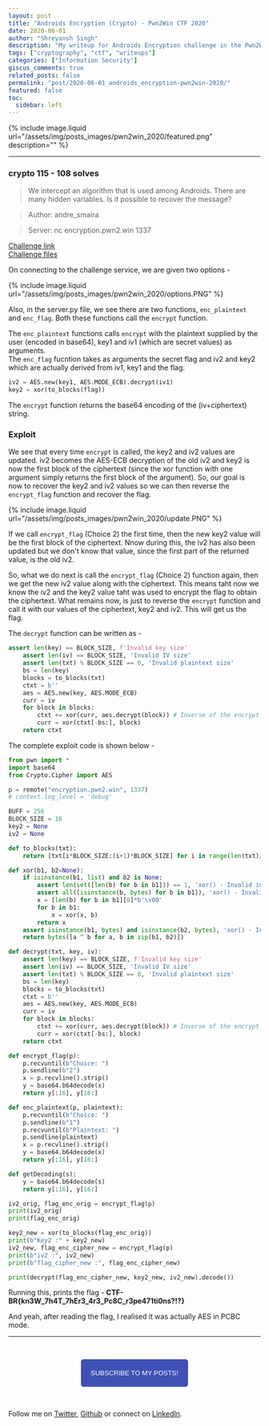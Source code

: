 ```yaml
---
layout: post
title: "Androids Encryption (Crypto) - Pwn2Win CTF 2020"
date: 2020-06-01
author: "Shreyansh Singh"
description: "My writeup for Androids Encryption challenge in the Pwn2Win CTF 2020"
tags: ["cryptography", "ctf", "writeups"]
categories: ["Information Security"]
giscus_comments: true
related_posts: false
permalink: "post/2020-06-01_androids_encryption-pwn2win-2020/"
featured: false
toc:
  sidebar: left
---
```


{% include image.liquid url="/assets/img/posts_images/pwn2win_2020/featured.png" description="" %}

----

### crypto 115 - 108 solves

> We intercept an algorithm that is used among Androids. There are many hidden variables. Is it possible to recover the message?

> Author: andre_smaira

> Server: nc encryption.pwn2.win 1337

[Challenge link](https://pwn2.win/NIZKCTF-js/challenges/androids_encryption)  
[Challenge files](/assets/img/posts_images/pwn2win_2020/files/server.py)

On connecting to the challenge service, we are given two options - 

{% include image.liquid url="/assets/img/posts_images/pwn2win_2020/options.PNG" %}

Also, in the server.py file, we see there are two functions, `enc_plaintext` and `enc_flag`. Both these functions call the `encrypt` function. 

The `enc_plaintext` functions calls `encrypt` with the plaintext supplied by the user (encoded in base64), key1 and iv1 (which are secret values) as arguments.  
The `enc_flag` fucntion takes as arguments the secret flag and iv2 and key2 which are actually derived from iv1, key1 and the flag.

```python
iv2 = AES.new(key1, AES.MODE_ECB).decrypt(iv1)
key2 = xor(to_blocks(flag))
```

The `encrypt` function returns the base64 encoding of the (iv+ciphertext) string.

### Exploit

We see that every time `encrypt` is called, the key2 and iv2 values are updated. iv2 becomes the AES-ECB decryption of the old iv2 and key2 is now the first block of the ciphertext (since the xor function with one argument simply returns the first block of the argument). So, our goal is now to recover the key2 and iv2 values so we can then reverse the `encrypt_flag` function and recover the flag.

{% include image.liquid url="/assets/img/posts_images/pwn2win_2020/update.PNG" %}

If we call `encrypt_flag` (Choice 2) the first time, then the new key2 value will be the first block of the ciphertext. Nnow during this, the iv2 has also been updated but we don't know that value, since the first part of the returned value, is the old iv2. 

So, what we do next is call the `encrypt_flag` (Choice 2) function again, then we get the new iv2 value along with the ciphertext. This means taht now we know the iv2 and the key2 value taht was used to encrypt the flag to obtain the ciphertext. What remains now, is just to reverse the `encrypt` function and call it with our values of the ciphertext, key2 and iv2. This will get us the flag.

The `decrypt` function can be written as -

```python
assert len(key) == BLOCK_SIZE, f'Invalid key size'
    assert len(iv) == BLOCK_SIZE, 'Invalid IV size'
    assert len(txt) % BLOCK_SIZE == 0, 'Invalid plaintext size'
    bs = len(key)
    blocks = to_blocks(txt)
    ctxt = b''
    aes = AES.new(key, AES.MODE_ECB)
    curr = iv
    for block in blocks:
        ctxt += xor(curr, aes.decrypt(block)) # Inverse of the encrypt function
        curr = xor(ctxt[-bs:], block)
    return ctxt
```

The complete exploit code is shown below - 

```python
from pwn import *
import base64
from Crypto.Cipher import AES

p = remote("encryption.pwn2.win", 1337)
# context.log_level = 'debug'

BUFF = 256
BLOCK_SIZE = 16
key2 = None
iv2 = None

def to_blocks(txt):
    return [txt[i*BLOCK_SIZE:(i+1)*BLOCK_SIZE] for i in range(len(txt)//BLOCK_SIZE)]

def xor(b1, b2=None):
    if isinstance(b1, list) and b2 is None:
        assert len(set([len(b) for b in b1])) == 1, 'xor() - Invalid input size'
        assert all([isinstance(b, bytes) for b in b1]), 'xor() - Invalid input type'
        x = [len(b) for b in b1][0]*b'\x00'
        for b in b1:
            x = xor(x, b)
        return x
    assert isinstance(b1, bytes) and isinstance(b2, bytes), 'xor() - Invalid input type'
    return bytes([a ^ b for a, b in zip(b1, b2)])

def decrypt(txt, key, iv):
    assert len(key) == BLOCK_SIZE, f'Invalid key size'
    assert len(iv) == BLOCK_SIZE, 'Invalid IV size'
    assert len(txt) % BLOCK_SIZE == 0, 'Invalid plaintext size'
    bs = len(key)
    blocks = to_blocks(txt)
    ctxt = b''
    aes = AES.new(key, AES.MODE_ECB)
    curr = iv
    for block in blocks:
        ctxt += xor(curr, aes.decrypt(block)) # Inverse of the encrypt function
        curr = xor(ctxt[-bs:], block)
    return ctxt

def encrypt_flag(p):
	p.recvuntil(b"Choice: ")
	p.sendline(b"2")
	x = p.recvline().strip()
	y = base64.b64decode(x)
	return y[:16], y[16:]

def enc_plaintext(p, plaintext):
	p.recvuntil(b"Choice: ")
	p.sendline(b"1")
	p.recvuntil(b"Plaintext: ")
	p.sendline(plaintext)
	x = p.recvline().strip()
	y = base64.b64decode(x)
	return y[:16], y[16:]

def getDecoding(s):
	y = base64.b64decode(s)
	return y[:16], y[16:]

iv2_orig, flag_enc_orig = encrypt_flag(p)
print(iv2_orig)
print(flag_enc_orig)

key2_new = xor(to_blocks(flag_enc_orig))
print(b"Key2 :" + key2_new)
iv2_new, flag_enc_cipher_new = encrypt_flag(p)
print(b"iv2 :", iv2_new)
print(b"flag_cipher_new :", flag_enc_cipher_new)

print(decrypt(flag_enc_cipher_new, key2_new, iv2_new).decode())
```

Running this, prints the flag - **CTF-BR{kn3W_7h4T_7hEr3_4r3_Pc8C_r3pe471ti0ns?!?}**

And yeah, after reading the flag, I realised it was actually AES in PCBC mode.

---

&nbsp;

<script type="text/javascript" src="//downloads.mailchimp.com/js/signup-forms/popup/unique-methods/embed.js" data-dojo-config="usePlainJson: true, isDebug: false"></script>

<!-- <button style="background-color: #70ab17; color: #1770AB" id="openpopup">Subscribe to my posts!</button> -->
<div class="button_cont" align="center"><button id="openpopup" class="example_a">Subscribe to my posts!</button></div>

<style>
    .example_a {
        color: #fff !important;
        text-transform: uppercase;
        text-decoration: none;
        background: #3f51b5;
        padding: 20px;
        border-radius: 5px;
        cursor: pointer;
        display: inline-block;
        border: none;
        transition: all 0.4s ease 0s;
    }

    .example_a:hover {
        background: #434343;
        letter-spacing: 1px;
        -webkit-box-shadow: 0px 5px 40px -10px rgba(0,0,0,0.57);
        -moz-box-shadow: 0px 5px 40px -10px rgba(0,0,0,0.57);
        box-shadow: 5px 40px -10px rgba(0,0,0,0.57);
        transition: all 0.4s ease 0s;
    }
</style>


<script type="text/javascript">

function showMailingPopUp() {
    window.dojoRequire(["mojo/signup-forms/Loader"], function(L) { L.start({"baseUrl":"mc.us4.list-manage.com","uuid":"0b10ac14f50d7f4e7d11cf26a","lid":"667a1bb3da","uniqueMethods":true}) })

    document.cookie = "MCPopupClosed=;path=/;expires=Thu, 01 Jan 1970 00:00:00 UTC";
}

document.getElementById("openpopup").onclick = function() {showMailingPopUp()};

</script>

&nbsp;  

<script data-name="BMC-Widget" data-cfasync="false" src="https://cdnjs.buymeacoffee.com/1.0.0/widget.prod.min.js" data-id="shreyanshsingh" data-description="Support me on Buy me a coffee!" data-message="" data-color="#FF5F5F" data-position="Right" data-x_margin="18" data-y_margin="18"></script>

Follow me on [Twitter](https://twitter.com/shreyansh_26), [Github](https://github.com/shreyansh26) or connect on [LinkedIn](https://www.linkedin.com/in/shreyansh26/).